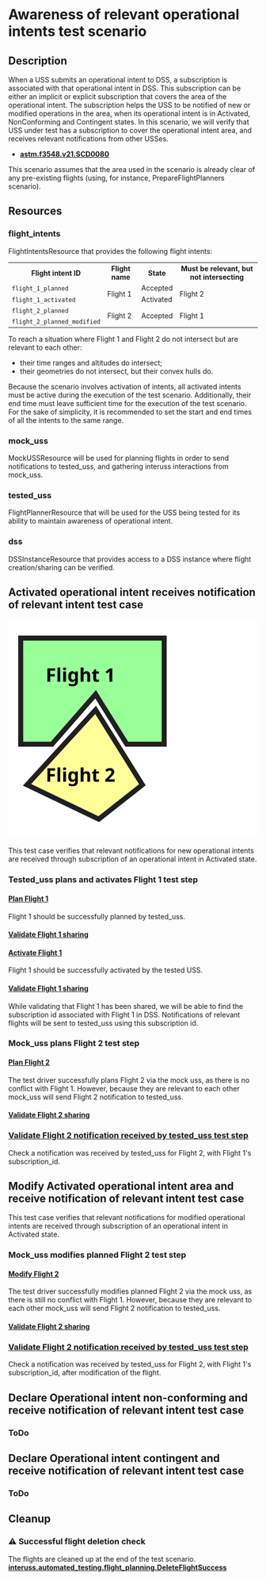 # Awareness of relevant operational intents test scenario

## Description

When a USS submits an operational intent to DSS, a subscription is associated with that operational intent in DSS.
This subscription can be either an implicit or explicit subscription that covers the area of the operational intent.
The subscription helps the USS to be notified of new or modified operations in the area, when its operational intent is in
Activated, NonConforming and Contingent states. In this scenario, we will verify that USS under test has a subscription
to cover the operational intent area, and receives relevant notifications from other USSes.

- **[astm.f3548.v21.SCD0080](../../../../../requirements/astm/f3548/v21.md)**

This scenario assumes that the area used in the scenario is already clear of any pre-existing flights (using, for instance, PrepareFlightPlanners scenario).

## Resources

### flight_intents

FlightIntentsResource that provides the following flight intents:

<table>
    <tr>
        <th>Flight intent ID</th>
        <th>Flight name</th>
        <th>State</th><!-- TODO: Update with usage_state and uas_state when new flight planning API is adopted -->
        <th>Must be relevant, but not intersecting</th>
    </tr>
    <tr>
        <td><code>flight_1_planned</code></td>
        <td rowspan="2">Flight 1</td>
        <td>Accepted</td>
        <td rowspan="2">Flight 2</td>
    </tr>
    <tr>
        <td><code>flight_1_activated</code></td>
        <td>Activated</td>
    </tr>
    <tr>
        <td><code>flight_2_planned</code></td>
        <td rowspan="2">Flight 2</td>
        <td rowspan="2">Accepted</td>
        <td rowspan="2">Flight 1</td>
    </tr>
    <tr>
        <td><code>flight_2_planned_modified</code></td>
    </tr>
</table>

To reach a situation where Flight 1 and Flight 2 do not intersect but are relevant to each other:
- their time ranges and altitudes do intersect;
- their geometries do not intersect, but their convex hulls do.

Because the scenario involves activation of intents, all activated intents must be active during the execution of the test scenario. Additionally, their end time must leave sufficient time for the execution of the test scenario. For the sake of simplicity, it is recommended to set the start and end times of all the intents to the same range.

### mock_uss

MockUSSResource will be used for planning flights in order to send notifications to tested_uss, and gathering interuss interactions from mock_uss.

### tested_uss

FlightPlannerResource that will be used for the USS being tested for its ability to maintain awareness of operational intent.

### dss

DSSInstanceResource that provides access to a DSS instance where flight creation/sharing can be verified.

## Activated operational intent receives notification of relevant intent test case

![Test case summary illustration](./assets/flight1_activated_flight2_planned.svg)

This test case verifies that relevant notifications for new operational intents are received through subscription of an operational intent in Activated state.

### Tested_uss plans and activates Flight 1 test step

#### [Plan Flight 1](../../../../flight_planning/plan_flight_intent.md)

Flight 1 should be successfully planned by tested_uss.

#### [Validate Flight 1 sharing](../../validate_shared_operational_intent.md)

#### [Activate Flight 1](../../../../flight_planning/activate_flight_intent.md)

Flight 1 should be successfully activated by the tested USS.

#### [Validate Flight 1 sharing](../../validate_shared_operational_intent.md)

While validating that Flight 1 has been shared, we will be able to find the  subscription id associated with Flight 1 in DSS.
Notifications of relevant flights will be sent to tested_uss using this subscription id.

### Mock_uss plans Flight 2 test step

#### [Plan Flight 2](../../../../flight_planning/plan_flight_intent.md)

The test driver successfully plans Flight 2 via the mock uss, as there is no conflict with Flight 1.
However, because they are relevant to each other mock_uss will send Flight 2 notification to tested_uss.

#### [Validate Flight 2 sharing](../../validate_shared_operational_intent.md)

### [Validate Flight 2 notification received by tested_uss test step](../test_steps/validate_notification_received.md)

Check a notification was received by tested_uss for Flight 2, with Flight 1's subscription_id.

## Modify Activated operational intent area and receive notification of relevant intent test case

This test case verifies that relevant notifications for modified operational intents are received through subscription of an operational intent in Activated state.

### Mock_uss modifies planned Flight 2 test step

#### [Modify Flight 2](../../../../flight_planning/modify_planned_flight_intent.md)

The test driver successfully modifies planned Flight 2 via the mock uss, as there is still no conflict with Flight 1.
However, because they are relevant to each other mock_uss will send Flight 2 notification to tested_uss.

#### [Validate Flight 2 sharing](../../validate_shared_operational_intent.md)

### [Validate Flight 2 notification received by tested_uss test step](../test_steps/validate_notification_received.md)

Check a notification was received by tested_uss for Flight 2, with Flight 1's subscription_id, after modification of the flight.

## Declare Operational intent non-conforming and receive notification of relevant intent test case

### ToDo

## Declare Operational intent contingent and receive notification of relevant intent test case

### ToDo

## Cleanup

### ⚠️ Successful flight deletion check
The flights are cleaned up at the end of the test scenario.
**[interuss.automated_testing.flight_planning.DeleteFlightSuccess](../../../../../requirements/interuss/automated_testing/flight_planning.md)**
